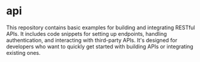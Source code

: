 # api
This repository contains basic examples for building and integrating RESTful APIs. It includes code snippets for setting up endpoints, handling authentication, and interacting with third-party APIs. It's designed for developers who want to quickly get started with building APIs or integrating existing ones.
